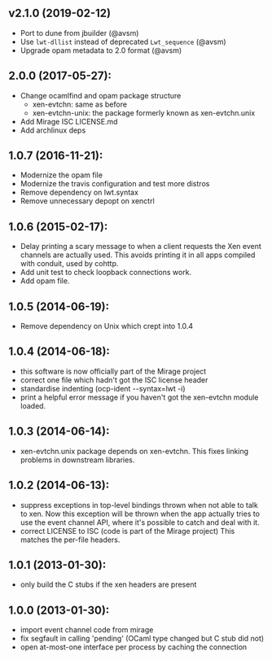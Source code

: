 ## v2.1.0 (2019-02-12)
* Port to dune from jbuilder (@avsm)
* Use `lwt-dllist` instead of deprecated `Lwt_sequence` (@avsm)
* Upgrade opam metadata to 2.0 format (@avsm)

## 2.0.0 (2017-05-27):
* Change ocamlfind and opam package structure
  - xen-evtchn: same as before
  - xen-evtchn-unix: the package formerly known as xen-evtchn.unix
* Add Mirage ISC LICENSE.md
* Add archlinux deps

## 1.0.7 (2016-11-21):
* Modernize the opam file
* Modernize the travis configuration and test more distros
* Remove dependency on lwt.syntax
* Remove unnecessary depopt on xenctrl

## 1.0.6 (2015-02-17):
* Delay printing a scary message to when a client requests the Xen
  event channels are actually used. This avoids printing it in all apps
  compiled with conduit, used by cohttp.
* Add unit test to check loopback connections work.
* Add opam file.

## 1.0.5 (2014-06-19):
* Remove dependency on Unix which crept into 1.0.4

## 1.0.4 (2014-06-18):
* this software is now officially part of the Mirage project
* correct one file which hadn't got the ISC license header
* standardise indenting (ocp-ident --syntax=lwt -i)
* print a helpful error message if you haven't got the xen-evtchn module
  loaded.

## 1.0.3 (2014-06-14):
* xen-evtchn.unix package depends on xen-evtchn. This fixes linking problems
  in downstream libraries.

## 1.0.2 (2014-06-13):
* suppress exceptions in top-level bindings thrown when not able to talk
  to xen. Now this exception will be thrown when the app actually tries to
  use the event channel API, where it's possible to catch and deal with it.
* correct LICENSE to ISC (code is part of the Mirage project)
  This matches the per-file headers.

## 1.0.1 (2013-01-30):
* only build the C stubs if the xen headers are present

## 1.0.0 (2013-01-30):
* import event channel code from mirage
* fix segfault in calling 'pending' (OCaml type changed but C
  stub did not)
* open at-most-one interface per process by caching the connection
